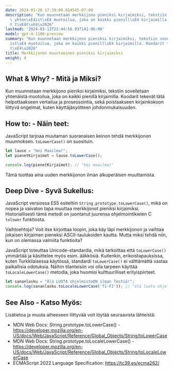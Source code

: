```yaml
---
date: 2024-01-20 17:39:09.654545-07:00
description: "Kun muunnetaan merkkijono pieniksi kirjaimiksi, tekstiin sovelletaan\
  \ yhten\xE4ist\xE4 muotoilua, joka on kaikki pienill\xE4 kirjaimilla. Koodarit tekev\xE4\
  t t\xE4t\xE4\u2026"
lastmod: '2024-03-13T22:44:56.937141-06:00'
model: gpt-4-1106-preview
summary: "Kun muunnetaan merkkijono pieniksi kirjaimiksi, tekstiin sovelletaan yhten\xE4\
  ist\xE4 muotoilua, joka on kaikki pienill\xE4 kirjaimilla. Koodarit tekev\xE4t t\xE4\
  t\xE4\u2026"
title: Merkkijonon muuntaminen pieniksi kirjaimiksi
weight: 4
---
```


## What & Why? - Mitä ja Miksi?
Kun muunnetaan merkkijono pieniksi kirjaimiksi, tekstiin sovelletaan yhtenäistä muotoilua, joka on kaikki pienillä kirjaimilla. Koodarit tekevät tätä helpottaakseen vertailua ja prosessointia, sekä poistaakseen kirjainkokoon liittyvä ongelmat, kuten käyttäjäsyötteen johdonmukaisuuden.

## How to: - Näin teet:
JavaScript tarjoaa muutaman suoranaisen keinon tehdä merkkijonon muunnoksen. `toLowerCase()` on suosituin.

```javascript
let lause = "Hei Maailma!";
let pienetKirjaimet = lause.toLowerCase();

console.log(pienetKirjaimet); // "hei maailma!"
```

Tämä tuottaa aina uuden merkkijonon ilman alkuperäisen muuttamista.

## Deep Dive - Syvä Sukellus:
JavaScript versiossa ES5 esiteltiin `String.prototype.toLowerCase()`, mikä on nopea ja vaivaton tapa muuttaa merkkijonot pieniksi kirjaimiksi. Historiallisesti tämä metodi on juontanut juurensa ohjelmointikielen C `tolower` funktiosta.

Vaihtoehtoja? Voit itse kirjoittaa loopin, joka käy läpi merkkijonon ja vaihtaa jokaisen kirjaimen pieneksi ASCII-taulukoiden kautta. Mutta miksi tehdä niin, kun on olemassa valmiita funktioita?

JavaScript toteuttaa Unicode-standardia, mikä tarkoittaa että `toLowerCase()` ymmärtää ja käsittelee myös esim. ääkkösiä. Kuitenkin, erikoistapauksissa, kuten Turkkilaisessa käytössä, standardi `toLowerCase()` ei välttämättä vastaa paikallisia odotuksia. Näihin tilanteisiin voi olla tarpeen käyttää `toLocaleLowerCase()` metodia, joka huomioi kulttuurilliset erityispiirteet.

```javascript
let sananlasku = "Älä LUOTA ohjelmistoON ilman Testiä!";
console.log(sananlasku.toLocaleLowerCase('fi-FI')); // "älä luota ohjelmistoon ilman testiä!"
```

## See Also - Katso Myös:
Lisätietoa ja muuta aiheeseen liittyvää voit löytää seuraavista lähteistä:

- MDN Web Docs: String.prototype.toLowerCase() - https://developer.mozilla.org/en-US/docs/Web/JavaScript/Reference/Global_Objects/String/toLowerCase
- MDN Web Docs: String.prototype.toLocaleLowerCase() - https://developer.mozilla.org/en-US/docs/Web/JavaScript/Reference/Global_Objects/String/toLocaleLowerCase
- ECMAScript 2022 Language Specification: https://tc39.es/ecma262/
